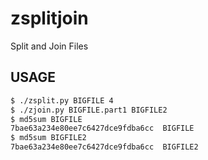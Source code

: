 zsplitjoin
==========

Split and Join Files


USAGE
-----

```bash
$ ./zsplit.py BIGFILE 4
$ ./zjoin.py BIGFILE.part1 BIGFILE2
$ md5sum BIGFILE
7bae63a234e80ee7c6427dce9fdba6cc  BIGFILE
$ md5sum BIGFILE2
7bae63a234e80ee7c6427dce9fdba6cc  BIGFILE2
```
